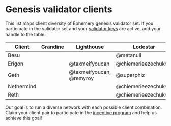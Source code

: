 # Genesis validator clients

This list maps client diversity of Ephemery genesis validator set. If you participate in the validator set and your [validator keys](https://github.com/ephemery-testnet/ephemery-genesis/tree/master/validators) are active, add your handle to the table: 

| Client     | Grandine | Lighthouse               | Lodestar            | Nimbus | Prysm    | Teku        |
| ---------- | -------- | ------------------------ | ------------------- | ------ | -------- | ----------- |
| Besu       |          |                          | @metanull           |        |          | @coincashew |
| Erigon     |          | @taxmeifyoucan           | @chiemerieezechukwu |        |          |             |
| Geth       |          | @taxmeifyoucan, @remyroy | @superphiz          |        |          |             |
| Nethermind |          |                          | @chiemerieezechukwu |        | pandaops |             |
| Reth       |          |                          | @chiemerieezechukwu |        |          |             |

Our goal is to run a diverse network with each possible client combination. Claim your client pair to participate in the [incentive program]( https://notes.ethereum.org/@MarioHavel/ephemery-incentives) and help us achieve this goal!

